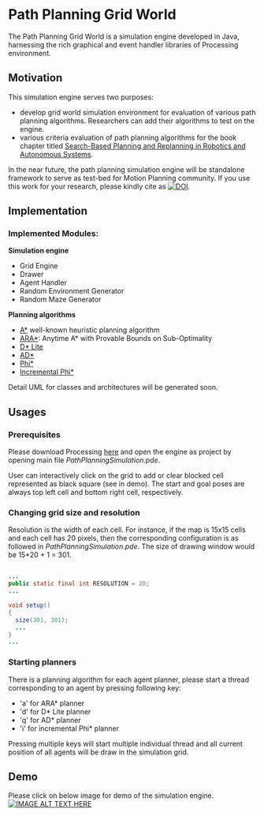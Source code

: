 # Path Planning Grid World

The Path Planning Grid World is a simulation engine developed in Java, harnessing the rich graphical and event handler libraries of Processing environment.  
## Motivation
This simulation engine serves two purposes:
- develop grid world simulation environment for evaluation of various path planning algorithms. Researchers can add their algorithms to test on the engine.
- various criteria evaluation of path planning algorithms for the book chapter titled [Search-Based Planning and Replanning in Robotics and Autonomous Systems](https://www.intechopen.com/books/advanced-path-planning-for-mobile-entities/search-based-planning-and-replanning-in-robotics-and-autonomous-systems).

In the near future, the path planning simulation engine will be standalone framework to serve as test-bed for Motion Planning community. If you use this work for your research, please kindly cite as [![DOI](https://zenodo.org/badge/115075354.svg)](https://zenodo.org/badge/latestdoi/115075354).
## Implementation

### Implemented Modules:

**Simulation engine**
- Grid Engine
- Drawer
- Agent Handler
- Random Environment Generator
- Random Maze Generator

**Planning algorithms**
- [A*](https://en.wikipedia.org/wiki/A*_search_algorithm) well-known heuristic planning algorithm
- [ARA*](https://papers.nips.cc/paper/2382-ara-anytime-a-with-provable-bounds-on-sub-optimality.pdf): Anytime A* with Provable Bounds on Sub-Optimality
- [D* Lite](http://idm-lab.org/bib/abstracts/papers/aaai02b.pdf)
- [AD*](http://www.cs.cmu.edu/~ggordon/likhachev-etal.anytime-dstar.pdf)
- [Phi*](https://www.sciencedirect.com/science/article/pii/S187770581403149X)
- [Incremental Phi*](http://www.cs.cmu.edu/~./maxim/files/inctheta_ijcai09.pdf)

Detail UML for classes and architectures will be generated soon.

## Usages

### Prerequisites
Please download Processing [here](https://processing.org/download/) and open the engine as project by opening main file *PathPlanningSimulation.pde*.

User can interactively click on the grid to add or clear blocked cell represented as black square (see in demo). The start and goal poses are always top left cell and bottom right cell, respectively.

### Changing grid size and resolution
Resolution is the width of each cell. For instance, if the map is 15x15 cells and each cell has 20 pixels, then the corresponding configuration is as followed in *PathPlanningSimulation.pde*. The size of drawing window would be 15*20 + 1 = 301.

```java

...
public static final int RESOLUTION = 20;
...

void setup()
{
  size(301, 301);
  ...
}
...
```

### Starting planners
There is a planning algorithm for each agent planner, please start a thread corresponding to an agent by pressing following key:
- 'a' for ARA* planner
- 'd' for D* Lite planner
- 'q' for AD* planner
- 'i' for incremental Phi* planner

Pressing multiple keys will start multiple individual thread and all current position of all agents will be draw in the simulation grid.

## Demo

Please click on below image for demo of the simulation engine.
[![IMAGE ALT TEXT HERE](https://img.youtube.com/vi/nAne4CkpFkY/0.jpg)](https://www.youtube.com/watch?v=nAne4CkpFkY)
